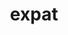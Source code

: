 ---
title: "expat"
layout: cache
categories: [package, develop-2023-08-13]
meta: {"versions": ["2.5.0"], "compilers": ["apple-clang@=14.0.0", "gcc@=11.1.0", "gcc@=11.3.0", "gcc@=12.1.0", "gcc@=7.3.1", "gcc@=7.5.0", "oneapi@=2023.2.0"], "oss": ["amzn2", "ubuntu18.04", "ubuntu20.04", "ubuntu22.04", "ventura"], "platforms": ["darwin", "linux"], "targets": ["aarch64", "neoverse_n1", "ppc64le", "x86_64", "x86_64_v3"], "stacks": ["aws-isc", "aws-isc-aarch64", "build_systems", "data-vis-sdk", "e4s", "e4s-oneapi", "e4s-power", "gpu-tests", "ml-darwin-aarch64-mps", "ml-linux-x86_64-cpu", "ml-linux-x86_64-cuda", "ml-linux-x86_64-rocm", "radiuss", "radiuss-aws", "radiuss-aws-aarch64", "root", "tutorial"], "num_specs": 10, "num_specs_by_stack": {"ml-darwin-aarch64-mps": 1, "root": 10, "radiuss-aws-aarch64": 2, "aws-isc-aarch64": 2, "radiuss-aws": 1, "aws-isc": 1, "e4s-power": 1, "build_systems": 1, "radiuss": 1, "e4s-oneapi": 1, "gpu-tests": 1, "e4s": 1, "data-vis-sdk": 1, "ml-linux-x86_64-cuda": 1, "ml-linux-x86_64-rocm": 1, "tutorial": 2, "ml-linux-x86_64-cpu": 1}}
spec_details: [{"hash": "strhcn6wdeyiyn2szcc65tekqonmdjou", "compiler": "apple-clang@=14.0.0", "versions": ["2.5.0"], "os": "ventura", "platform": "darwin", "target": "aarch64", "variants": ["build_system=autotools", "~libbsd"], "stacks": ["ml-darwin-aarch64-mps", "root"], "size": "-", "tarball": "https://binaries.spack.io/releases/develop-2023-08-13/build_cache/darwin-ventura-aarch64/apple-clang-14.0.0/expat-2.5.0/darwin-ventura-aarch64-apple-clang-14.0.0-expat-2.5.0-strhcn6wdeyiyn2szcc65tekqonmdjou.spack"}, {"hash": "65uronfz7zg3dhzjqwa44djbxnpes5z7", "compiler": "gcc@=7.3.1", "versions": ["2.5.0"], "os": "amzn2", "platform": "linux", "target": "aarch64", "variants": ["build_system=autotools", "+libbsd"], "stacks": ["radiuss-aws-aarch64", "root", "aws-isc-aarch64"], "size": "-", "tarball": "https://binaries.spack.io/releases/develop-2023-08-13/build_cache/linux-amzn2-aarch64/gcc-7.3.1/expat-2.5.0/linux-amzn2-aarch64-gcc-7.3.1-expat-2.5.0-65uronfz7zg3dhzjqwa44djbxnpes5z7.spack"}, {"hash": "mqb43vlizbwjamff64rfajykao3l6bsp", "compiler": "gcc@=7.3.1", "versions": ["2.5.0"], "os": "amzn2", "platform": "linux", "target": "neoverse_n1", "variants": ["build_system=autotools", "+libbsd"], "stacks": ["radiuss-aws-aarch64", "root", "aws-isc-aarch64"], "size": "-", "tarball": "https://binaries.spack.io/releases/develop-2023-08-13/build_cache/linux-amzn2-neoverse_n1/gcc-7.3.1/expat-2.5.0/linux-amzn2-neoverse_n1-gcc-7.3.1-expat-2.5.0-mqb43vlizbwjamff64rfajykao3l6bsp.spack"}, {"hash": "h6b5vtz5p5lungrluczlifzolkfrgvdm", "compiler": "gcc@=7.3.1", "versions": ["2.5.0"], "os": "amzn2", "platform": "linux", "target": "x86_64_v3", "variants": ["build_system=autotools", "+libbsd"], "stacks": ["radiuss-aws", "aws-isc", "root"], "size": "-", "tarball": "https://binaries.spack.io/releases/develop-2023-08-13/build_cache/linux-amzn2-x86_64_v3/gcc-7.3.1/expat-2.5.0/linux-amzn2-x86_64_v3-gcc-7.3.1-expat-2.5.0-h6b5vtz5p5lungrluczlifzolkfrgvdm.spack"}, {"hash": "t6fgjngq3wfjqzbv55udqiovsbfc7yfq", "compiler": "gcc@=11.1.0", "versions": ["2.5.0"], "os": "ubuntu20.04", "platform": "linux", "target": "ppc64le", "variants": ["build_system=autotools", "+libbsd"], "stacks": ["e4s-power", "root"], "size": "-", "tarball": "https://binaries.spack.io/releases/develop-2023-08-13/build_cache/linux-ubuntu20.04-ppc64le/gcc-11.1.0/expat-2.5.0/linux-ubuntu20.04-ppc64le-gcc-11.1.0-expat-2.5.0-t6fgjngq3wfjqzbv55udqiovsbfc7yfq.spack"}, {"hash": "tdm4d7w4hwqsq2hv26fdydygmpmrf27m", "compiler": "gcc@=7.5.0", "versions": ["2.5.0"], "os": "ubuntu18.04", "platform": "linux", "target": "x86_64_v3", "variants": ["build_system=autotools", "+libbsd"], "stacks": ["build_systems", "radiuss", "root"], "size": "-", "tarball": "https://binaries.spack.io/releases/develop-2023-08-13/build_cache/linux-ubuntu18.04-x86_64_v3/gcc-7.5.0/expat-2.5.0/linux-ubuntu18.04-x86_64_v3-gcc-7.5.0-expat-2.5.0-tdm4d7w4hwqsq2hv26fdydygmpmrf27m.spack"}, {"hash": "f6cy4ixy4qmawar3ixizneg5qlviv5za", "compiler": "oneapi@=2023.2.0", "versions": ["2.5.0"], "os": "ubuntu20.04", "platform": "linux", "target": "x86_64", "variants": ["build_system=autotools", "+libbsd"], "stacks": ["e4s-oneapi", "root"], "size": "-", "tarball": "https://binaries.spack.io/releases/develop-2023-08-13/build_cache/linux-ubuntu20.04-x86_64/oneapi-2023.2.0/expat-2.5.0/linux-ubuntu20.04-x86_64-oneapi-2023.2.0-expat-2.5.0-f6cy4ixy4qmawar3ixizneg5qlviv5za.spack"}, {"hash": "wkdo4ha4f4754pehdlfrmuywttyeqclt", "compiler": "gcc@=11.1.0", "versions": ["2.5.0"], "os": "ubuntu20.04", "platform": "linux", "target": "x86_64_v3", "variants": ["build_system=autotools", "+libbsd"], "stacks": ["gpu-tests", "e4s", "data-vis-sdk", "root"], "size": "-", "tarball": "https://binaries.spack.io/releases/develop-2023-08-13/build_cache/linux-ubuntu20.04-x86_64_v3/gcc-11.1.0/expat-2.5.0/linux-ubuntu20.04-x86_64_v3-gcc-11.1.0-expat-2.5.0-wkdo4ha4f4754pehdlfrmuywttyeqclt.spack"}, {"hash": "umfye5tvdu6yx4imdmkslgr2bn6vadz5", "compiler": "gcc@=11.3.0", "versions": ["2.5.0"], "os": "ubuntu22.04", "platform": "linux", "target": "x86_64_v3", "variants": ["build_system=autotools", "+libbsd"], "stacks": ["ml-linux-x86_64-cuda", "ml-linux-x86_64-rocm", "tutorial", "root", "ml-linux-x86_64-cpu"], "size": "-", "tarball": "https://binaries.spack.io/releases/develop-2023-08-13/build_cache/linux-ubuntu22.04-x86_64_v3/gcc-11.3.0/expat-2.5.0/linux-ubuntu22.04-x86_64_v3-gcc-11.3.0-expat-2.5.0-umfye5tvdu6yx4imdmkslgr2bn6vadz5.spack"}, {"hash": "uojpxm4ofkkwrvgsi57mhl2cggbimxmo", "compiler": "gcc@=12.1.0", "versions": ["2.5.0"], "os": "ubuntu22.04", "platform": "linux", "target": "x86_64_v3", "variants": ["build_system=autotools", "+libbsd"], "stacks": ["tutorial", "root"], "size": "-", "tarball": "https://binaries.spack.io/releases/develop-2023-08-13/build_cache/linux-ubuntu22.04-x86_64_v3/gcc-12.1.0/expat-2.5.0/linux-ubuntu22.04-x86_64_v3-gcc-12.1.0-expat-2.5.0-uojpxm4ofkkwrvgsi57mhl2cggbimxmo.spack"}]
---
